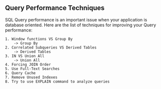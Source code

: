 ## Query Performance Techniques

SQL Query performance is an important issue when your application is database oriented. 
Here are the list of techniques for improving your Query performance:

    1. Window functions VS Group By
        -> Group By
    2. Correlated Subqueries VS Derived Tables
        -> Derived Tables
    3. IN VS Union All
        -> Union All
    4. Forcing JOIN Order
    5. Use Full-Text Searches
    6. Query Cache
    7. Remove Unused Indexes
    8. Try to use EXPLAIN command to analyze queries





